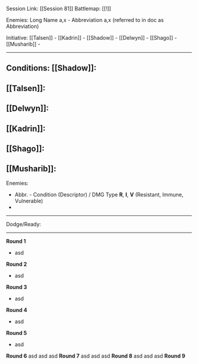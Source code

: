 Session Link:
[[Session 81]]
Battlemap:
[[!]]

Enemies:
Long Name a,x - Abbreviation a,x (referred to in doc as Abbreviation)

Initiative:
[[Talsen]] - 
[[Kadrin]] - 
[[Shadow]] - 
[[Delwyn]] - 
[[Shago]] - 
[[Musharib]] - 

---
Conditions:
[[Shadow]]:
- 

[[Talsen]]:
- 

[[Delwyn]]:
- 

[[Kadrin]]:
- 

[[Shago]]: 
- 

[[Musharib]]:
- 

Enemies:
- Abbr. - Condition (Descriptor) / DMG Type __R__, __I__, __V__ (Resistant, Immune, Vulnerable)
- 
---
Dodge/Ready:


---
**Round 1**
- asd

**Round 2**
- asd

**Round 3**
- asd

**Round 4**
- asd

**Round 5**
- asd

**Round 6**
asd
asd
asd
**Round 7**
asd
asd
asd
**Round 8**
asd
asd
asd
**Round 9**
